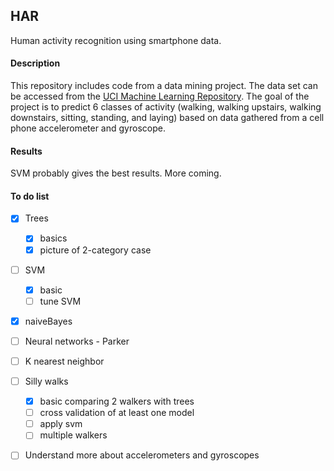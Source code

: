 ## HAR
Human activity recognition using smartphone data.


#### Description
This repository includes code from a data mining project. The data set can be accessed from the  [UCI Machine Learning Repository](https://archive.ics.uci.edu/ml/datasets/Human+Activity+Recognition+Using+Smartphones). The goal of the project is to predict 6 classes of activity (walking, walking upstairs, walking downstairs, sitting, standing, and laying) based on data gathered from a cell phone accelerometer and gyroscope.


#### Results
SVM probably gives the best results. More coming.


#### To do list
 - [x] Trees
   - [x] basics
   - [x] picture of 2-category case
 - [ ] SVM
   - [x] basic
   - [ ] tune SVM
 - [x] naiveBayes
 - [ ] Neural networks - Parker
 - [ ] K nearest neighbor
 - [ ] Silly walks
   - [x] basic comparing 2 walkers with trees
   - [ ] cross validation of at least one model
   - [ ] apply svm
   - [ ] multiple walkers
 - [ ] Understand more about accelerometers and gyroscopes

